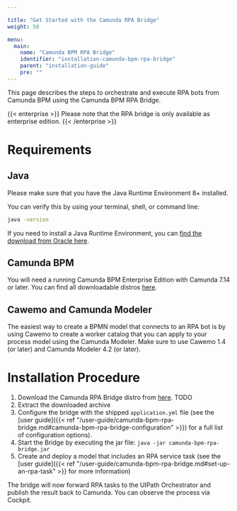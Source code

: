```yaml
---

title: "Get Started with the Camunda RPA Bridge"
weight: 50

menu:
  main:
    name: "Camunda BPM RPA Bridge"
    identifier: "installation-camunda-bpm-rpa-bridge"
    parent: "installation-guide"
    pre: ""
---
```


This page describes the steps to orchestrate and execute RPA bots from Camunda BPM using the Camunda BPM RPA Bridge.

{{< enterprise >}}
  Please note that the RPA bridge is only available as enterprise edition.
{{< /enterprise >}}

# Requirements

## Java
Please make sure that you have the Java Runtime Environment 8+ installed.

You can verify this by using your terminal, shell, or command line:

```sh
java -version
```
If you need to install a Java Runtime Environment, you can [find the download from Oracle here](https://www.oracle.com/java/technologies/javase-downloads.html).

## Camunda BPM
You will need a running Camunda BPM Enterprise Edition with Camunda 7.14 or later. You can find all downloadable distros [here](https://downloads.camunda.cloud/enterprise-release/camunda-bpm/).

## Cawemo and Camunda Modeler
The easiest way to create a BPMN model that connects to an RPA bot is by using Cawemo to create a worker catalog that you can apply to your process model using the Camunda Modeler. Make sure to use Cawemo 1.4 (or later) and Camunda Modeler 4.2 (or later).

# Installation Procedure
1. Download the Camunda RPA Bridge distro from [here](). TODO
1. Extract the downloaded archive
1. Configure the bridge with the shipped `application.yml` file (see the [user guide]({{< ref "/user-guide/camunda-bpm-rpa-bridge.md#camunda-bpm-rpa-bridge-configuration" >}}) for a full list of configuration options).
1. Start the Bridge by executing the jar file: `java -jar camunda-bpm-rpa-bridge.jar`
1. Create and deploy a model that includes an RPA service task (see the [user guide]({{< ref "/user-guide/camunda-bpm-rpa-bridge.md#set-up-an-rpa-task" >}} for more information)

The bridge will now forward RPA tasks to the UIPath Orchestrator and publish the result back to Camunda. You can observe the process via Cockpit.
